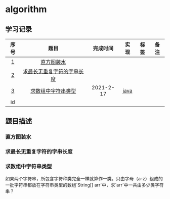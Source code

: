 # algorithm

## 学习记录

|   序号  |  题目  | 完成时间 | 实现 | 标签 | 备注 |
| :----: | :----: | :----: | :----: | :----: | :----: |
|   [1](#2.1)   | [直方图装水](https://www.bilibili.com/video/BV1bV411t7sb?t=2&p=2) |  |
|   [2](#2.2)   | [求最长无重复字符的字串长度](https://www.bilibili.com/video/BV1bV411t7sb?p=13)      |      |  |  |
|   [3](#2.3)   | [求数组中字符串类型](https://www.bilibili.com/video/BV1bV411t7sb?p=14)      |   2021-2-17  | [java](https://github.com/iteratorscode/algorithm/blob/main/src/main/java/q3/Solution.java) |  |
|    id  |     |   |  |  |


<h2 id="2">题目描述</h2>

<h3 id="2.1">直方图装水</h3>

<h3 id="2.2">求最长无重复字符的字串长度</h3>

<h3 id="2.3">求数组中字符串类型</h3>
如果两个字符串，所包含字符种类完全一样就算作一类。只由字母（a-z）组成的一批字符串都放在字符串类型的数组`String[] arr`中，求`arr`中一共由多少类字符串？